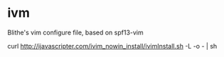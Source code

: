 ivm
===

Blithe&#39;s vim configure file, based on spf13-vim


curl http://ijavascripter.com/ivim_nowin_install/ivimInstall.sh -L -o - | sh